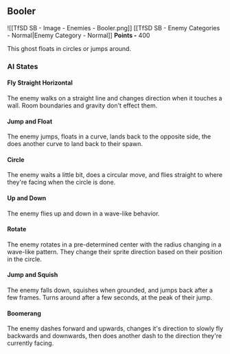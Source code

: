 ## Booler
![[TfSD SB - Image - Enemies - Booler.png]]
[[TfSD SB - Enemy Categories - Normal|Enemy Category - Normal]]
**Points -** 400

This ghost floats in circles or jumps around.
### AI States
#### Fly Straight Horizontal
The enemy walks on a straight line and changes direction when it touches a wall. Room boundaries and gravity don't effect them.
#### Jump and Float
The enemy jumps, floats in a curve, lands back to the opposite side, the does another curve to land back to their spawn.
#### Circle
The enemy waits a little bit, does a circular move, and flies straight to where they're facing when the circle is done.
#### Up and Down
The enemy flies up and down in a wave-like behavior.
#### Rotate
The enemy rotates in a pre-determined center with the radius changing in a wave-like pattern. They change their sprite direction based on their position in the circle.
#### Jump and Squish
The enemy falls down, squishes when grounded, and jumps back after a few frames. Turns around after a few seconds, at the peak of their jump.
#### Boomerang
The enemy dashes forward and upwards, changes it's direction to slowly fly backwards and downwards, then does another dash to the direction they're currently facing.
